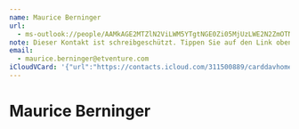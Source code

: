 ```yaml
---
name: Maurice Berninger
url:
  - ms-outlook://people/AAMkAGE2MTZlN2ViLWM5YTgtNGE0Zi05MjUzLWE2N2ZmOTNiNzU1NwBGAAAAAAATi9mlcaWmRrOUSDPipn7pBwDaKeY3E0WlQqDBzbWTDvYeAAAAqKThAADHJuMw62o-TK0TKb6l_TD0AAC7on7MAAA=?accountKey=8f7e2b1612c1987325fb966238129f30&accountExportedAt=559252279.911066
note: Dieser Kontakt ist schreibgeschützt. Tippen Sie auf den Link oben\, umihn in Outlook zu bearbeiten.
email:
  - maurice.berninger@etventure.com
iCloudVCard: '{"url":"https://contacts.icloud.com/311500889/carddavhome/card/9A413329-BA8C-47F7-B305-6F041397AECD.vcf","etag":"\"kmfhau9m\"","data":"BEGIN:VCARD\r\nVERSION:3.0\r\nFN:\r\nN:Berninger;Maurice;;;\r\nUID:EDB65AE9-0418-473B-82B6-7AB8A4986B3F\r\nitem2.X-ABLABEL:Outlook\r\nPRODID:-//Apple Inc.//iOS 12.1.2//EN\r\nREV:2025-04-03T22:17:53Z\r\nURL:ms-outlook://people/AAMkAGE2MTZlN2ViLWM5YTgtNGE0Zi05MjUzLWE2N2ZmOTNiNzU\r\n 1NwBGAAAAAAATi9mlcaWmRrOUSDPipn7pBwDaKeY3E0WlQqDBzbWTDvYeAAAAqKThAADHJuMw62\r\n o-TK0TKb6l_TD0AAC7on7MAAA=?accountKey=8f7e2b1612c1987325fb966238129f30&acco\r\n untExportedAt=559252279.911066\r\nORG:;\r\nNOTE:Dieser Kontakt ist schreibgeschützt. Tippen Sie auf den Link oben\\, um\r\n ihn in Outlook zu bearbeiten.\r\nEMAIL:maurice.berninger@etventure.com\r\nEND:VCARD"}'
---
```

# Maurice Berninger